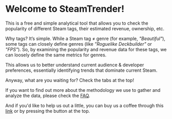 # Welcome to SteamTrender!

This is a free and simple analytical tool that allows you to check the popularity of different Steam tags, their estimated revenue, ownership, etc.

Why tags? It’s simple. While a Steam tag ≠ genre (for example, _"Beautiful"_), some tags can closely define genres (like _"Roguelike Deckbuilder"_ or _"FPS"_). So, by examining the popularity and revenue data for these tags, we can loosely define the same metrics for genres.

This allows us to better understand current audience & developer preferences, essentially identifying trends that dominate current Steam.

Anyway, what are you waiting for? Check the tabs at the top!

If you want to find out more about the methodology we use to gather and analyze the data, please check the [FAQ]("https://steamtrender.com/faq).

And if you'd like to help us out a little, you can buy us a coffee through this [link](https://google.com) or by pressing the button at the top.
